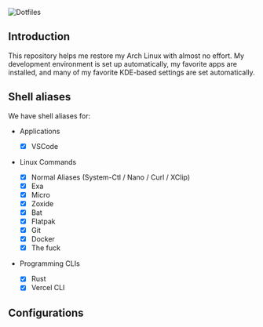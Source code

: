 ![Dotfiles](https://capsule-render.vercel.app/api?type=transparent&color=auto&height=300&section=header&text=Personal%20Dotfiles&fontSize=100&fontColor=d6ac53)

## Introduction

This repository helps me restore my Arch Linux with almost no effort. My development environment is set up automatically, my favorite apps are installed, and many of my favorite KDE-based settings are set automatically.

## Shell aliases

We have shell aliases for:

- Applications

  - [x] VSCode

- Linux Commands

  - [x] Normal Aliases (System-Ctl / Nano / Curl / XClip)
  - [x] Exa
  - [x] Micro
  - [x] Zoxide
  - [x] Bat
  - [x] Flatpak
  - [x] Git
  - [x] Docker
  - [x] The fuck

- Programming CLIs

  - [x] Rust
  - [x] Vercel CLI

## Configurations
